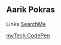 ## Aarik Pokras

Links
[SearchMe](https://searchmebrowser.com/)

[myTech CodePen](https://codepen.io/my-tech)
